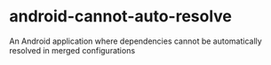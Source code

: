 # android-cannot-auto-resolve
An Android application where dependencies cannot be automatically resolved in merged configurations
